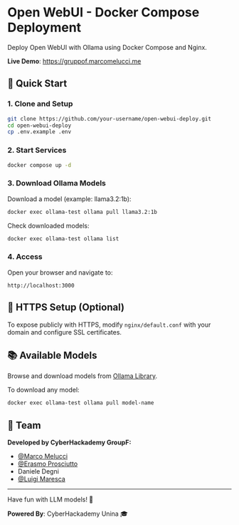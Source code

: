# Open WebUI - Docker Compose Deployment

Deploy Open WebUI with Ollama using Docker Compose and Nginx.

**Live Demo**: https://gruppof.marcomelucci.me

## 🚀 Quick Start

### 1. Clone and Setup

```bash
git clone https://github.com/your-username/open-webui-deploy.git
cd open-webui-deploy
cp .env.example .env
```

### 2. Start Services

```bash
docker compose up -d
```

### 3. Download Ollama Models

Download a model (example: llama3.2:1b):

```bash
docker exec ollama-test ollama pull llama3.2:1b
```

Check downloaded models:

```bash
docker exec ollama-test ollama list
```

### 4. Access

Open your browser and navigate to:

```
http://localhost:3000
```

## 🔧 HTTPS Setup (Optional)

To expose publicly with HTTPS, modify `nginx/default.conf` with your domain and configure SSL certificates.

## 📚 Available Models

Browse and download models from [Ollama Library](https://ollama.ai/library).

To download any model:

```bash
docker exec ollama-test ollama pull model-name
```

## 👥 Team

**Developed by CyberHackademy GroupF:**

- [@Marco Melucci](https://github.com/MarcoMelucci99)
- [@Erasmo Prosciutto](https://github.com/CS-Era)
- Daniele Degni
- [@Luigi Maresca](https://github.com/luigii99)

---

Have fun with LLM models! 🚀

**Powered By**: CyberHackademy Unina 🎓
